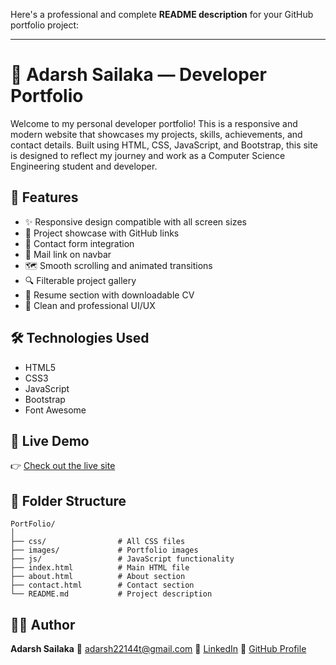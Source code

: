 Here's a professional and complete **README description** for your GitHub portfolio project:

---

# 💼 Adarsh Sailaka — Developer Portfolio

Welcome to my personal developer portfolio!
This is a responsive and modern website that showcases my projects, skills, achievements, and contact details. Built using HTML, CSS, JavaScript, and Bootstrap, this site is designed to reflect my journey and work as a Computer Science Engineering student and developer.

## 🚀 Features

* ✨ Responsive design compatible with all screen sizes
* 📂 Project showcase with GitHub links
* 💬 Contact form integration
* 📧 Mail link on navbar
* 🗺 Smooth scrolling and animated transitions
* 🔍 Filterable project gallery
* 📜 Resume section with downloadable CV
* 🎯 Clean and professional UI/UX

## 🛠 Technologies Used

* HTML5
* CSS3
* JavaScript
* Bootstrap
* Font Awesome

## 📸 Live Demo

👉 [Check out the live site](https://adarsh22144t.github.io/PortFolio/)

## 📁 Folder Structure

```
PortFolio/
│
├── css/                # All CSS files
├── images/             # Portfolio images
├── js/                 # JavaScript functionality
├── index.html          # Main HTML file
├── about.html          # About section
├── contact.html        # Contact section
└── README.md           # Project description
```

## 🧑‍💻 Author

**Adarsh Sailaka**
📧 [adarsh22144t@gmail.com](mailto:adarsh22144t@gmail.com)
🔗 [LinkedIn](https://www.linkedin.com/in/adarsh-sailaka)
📂 [GitHub Profile](https://github.com/Adarsh22144t)

